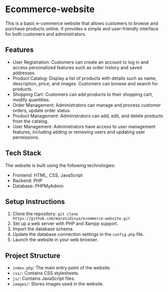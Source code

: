 # Ecommerce-website
This is a basic e-commerce website that allows customers to browse and purchase products online. It provides a simple and user-friendly interface for both customers and administrators.

## Features

- User Registration: Customers can create an account to log in and access personalized features such as order history and saved addresses.
- Product Catalog: Display a list of products with details such as name, description, price, and images. Customers can browse and search for products.
- Shopping Cart: Customers can add products to their shopping cart, modify quantities.
- Order Management: Administrators can manage and process customer orders, update order status.
- Product Management: Administrators can add, edit, and delete products from the catalog.
- User Management: Administrators have access to user management features, including adding or removing users and updating user permissions.

## Tech Stack

The website is built using the following technologies:

- Frontend: HTML, CSS, JavaScript
- Backend: PHP
- Database: PHPMyAdmin

## Setup Instructions

1. Clone the repository: `git clone https://github.com/maratidivya/ecommerce-website.git`
2. Set up a web server with PHP and Xampp support.
3. Import the database schema.
4. Update the database connection settings in the `config.php` file.
5. Launch the website in your web browser.

## Project Structure

- `index.php`: The main entry point of the website.
- `css/`: Contains CSS stylesheets.
- `js/`: Contains JavaScript files.
- `images/`: Stores images used in the website.

